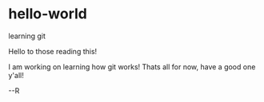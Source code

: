 # hello-world
learning git

Hello to those reading this!

I am working on learning how git works! Thats all for now, have a good one y'all!

--R 
